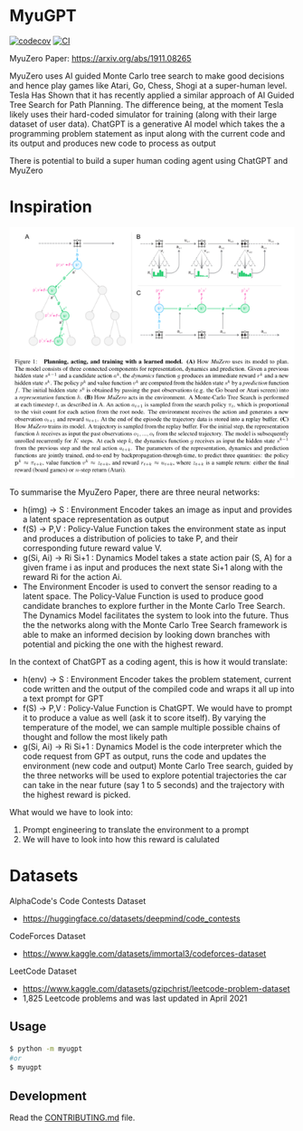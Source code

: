 
# MyuGPT

[![codecov](https://codecov.io/gh/Cardinal-Robo-Taxi/MyuGPT/branch/main/graph/badge.svg?token=MyuGPT_token_here)](https://codecov.io/gh/Cardinal-Robo-Taxi/MyuGPT)
[![CI](https://github.com/Cardinal-Robo-Taxi/MyuGPT/actions/workflows/main.yml/badge.svg)](https://github.com/Cardinal-Robo-Taxi/MyuGPT/actions/workflows/main.yml)

MyuZero Paper: https://arxiv.org/abs/1911.08265

MyuZero uses AI guided Monte Carlo tree search to make good decisions and hence play games like Atari, Go, Chess, Shogi at a super-human level.
Tesla Has Shown that it has recently applied a similar approach of AI Guided Tree Search for Path Planning. The difference being, at the moment Tesla likely uses their hard-coded simulator for training (along with their large dataset of user data).
ChatGPT is a generative AI model which takes the a programming problem statement as input along with the current code and its output and produces new code to process as output

There is potential to build a super human coding agent using ChatGPT and MyuZero

# Inspiration

![MyuZero](media/MyuZero.png)

To summarise the MyuZero Paper, there are three neural networks:
- h(img) -> S : Environment Encoder takes an image as input and provides a latent space representation as output
- f(S) -> P,V : Policy-Value Function takes the environment state as input and produces a distribution of policies to take P, and their corresponding future reward value V.
- g(Si, Ai) -> Ri Si+1 : Dynamics Model takes a state action pair (S, A) for a given frame i as input and produces the next state Si+1 along with the reward Ri for the action Ai.
- The Environment Encoder is used to convert the sensor reading to a latent space. The Policy-Value Function is used to produce good candidate branches to explore further in the Monte Carlo Tree Search. The Dynamics Model facilitates the system to look into the future. Thus the the networks along with the Monte Carlo Tree Search framework is able to make an informed decision by looking down branches with potential and picking the one with the highest reward.

In the context of ChatGPT as a coding agent, this is how it would translate:
- h(env) -> S : Environment Encoder takes the problem statement, current code written and the output of the compiled code and wraps it all up into a text prompt for GPT
- f(S) -> P,V : Policy-Value Function is ChatGPT. We would have to prompt it to produce a value as well (ask it to score itself). By varying the temperature of the model, we can sample multiple possible chains of thought and follow the most likely path
- g(Si, Ai) -> Ri Si+1 : Dynamics Model is the code interpreter which the code request from GPT as output, runs the code and updates the environment (new code and output) Monte Carlo Tree search, guided by the three networks will be used to explore potential trajectories the car can take in the near future (say 1 to 5 seconds) and the trajectory with the highest reward is picked.

What would we have to look into:
1. Prompt engineering to translate the environment to a prompt
2. We will have to look into how this reward is calulated

# Datasets

AlphaCode's Code Contests Dataset
- https://huggingface.co/datasets/deepmind/code_contests

CodeForces Dataset
- https://www.kaggle.com/datasets/immortal3/codeforces-dataset

LeetCode Dataset
- https://www.kaggle.com/datasets/gzipchrist/leetcode-problem-dataset
- 1,825 Leetcode problems and was last updated in April 2021


## Usage

```bash
$ python -m myugpt
#or
$ myugpt
```

## Development

Read the [CONTRIBUTING.md](CONTRIBUTING.md) file.
